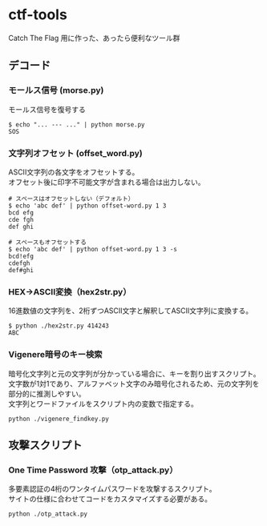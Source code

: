 # ctf-tools
Catch The Flag 用に作った、あったら便利なツール群

## デコード

### モールス信号 (morse.py)
モールス信号を復号する
```shell
$ echo "... --- ..." | python morse.py
SOS
```

### 文字列オフセット (offset_word.py)
ASCII文字列の各文字をオフセットする。  
オフセット後に印字不可能文字が含まれる場合は出力しない。
```shell
# スペースはオフセットしない（デフォルト）
$ echo 'abc def' | python offset-word.py 1 3
bcd efg
cde fgh
def ghi

# スペースもオフセットする
$ echo 'abc def' | python offset-word.py 1 3 -s
bcd!efg
cdefgh
def#ghi
```

### HEX→ASCII変換（hex2str.py）

16進数値の文字列を、2桁ずつASCII文字と解釈してASCII文字列に変換する。

```shell
$ python ./hex2str.py 414243
ABC
```

### Vigenere暗号のキー検索

暗号化文字列と元の文字列が分かっている場合に、キーを割り出すスクリプト。  
文字数が1対1であり、アルファベット文字のみ暗号化されるため、元の文字列を部分的に推測しやすい。  
文字列とワードファイルをスクリプト内の変数で指定する。

```shell
python ./vigenere_findkey.py
```

## 攻撃スクリプト

### One Time Password 攻撃（otp_attack.py）
多要素認証の4桁のワンタイムパスワードを攻撃するスクリプト。  
サイトの仕様に合わせてコードをカスタマイズする必要がある。
```shell
python ./otp_attack.py
```

